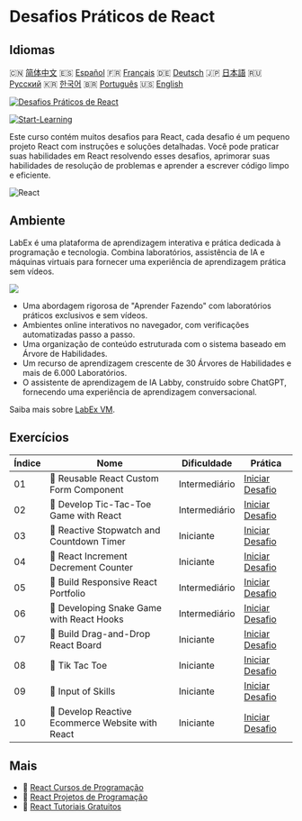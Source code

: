 # Desafios Práticos de React

## Idiomas

🇨🇳 [简体中文](README_zh.md) 🇪🇸 [Español](README_es.md) 🇫🇷 [Français](README_fr.md) 🇩🇪 [Deutsch](README_de.md) 🇯🇵 [日本語](README_ja.md) 🇷🇺 [Русский](README_ru.md) 🇰🇷 [한국어](README_ko.md) 🇧🇷 [Português](README_pt.md) 🇺🇸 [English](README.md) 

[![Desafios Práticos de React](https://cover-creator.labex.io/react-practice-challenges.png?lang=pt)](https://labex.io/pt/courses/react-practice-challenges)

[![Start-Learning](https://img.shields.io/badge/Start-Learning-whitesmoke?style=for-the-badge)](https://labex.io/pt/courses/react-practice-challenges)

Este curso contém muitos desafios para React, cada desafio é um pequeno projeto React com instruções e soluções detalhadas. Você pode praticar suas habilidades em React resolvendo esses desafios, aprimorar suas habilidades de resolução de problemas e aprender a escrever código limpo e eficiente.

![React](https://img.shields.io/badge/React-whitesmoke?style=for-the-badge&logo=react)


## Ambiente

LabEx é uma plataforma de aprendizagem interativa e prática dedicada à programação e tecnologia. Combina laboratórios, assistência de IA e máquinas virtuais para fornecer uma experiência de aprendizagem prática sem vídeos.

![](https://tutorial-screenshot.getvm.io/images/vm-1725247253.png)

- Uma abordagem rigorosa de "Aprender Fazendo" com laboratórios práticos exclusivos e sem vídeos.
- Ambientes online interativos no navegador, com verificações automatizadas passo a passo.
- Uma organização de conteúdo estruturada com o sistema baseado em Árvore de Habilidades.
- Um recurso de aprendizagem crescente de 30 Árvores de Habilidades e mais de 6.000 Laboratórios.
- O assistente de aprendizagem de IA Labby, construído sobre ChatGPT, fornecendo uma experiência de aprendizagem conversacional.

Saiba mais sobre [LabEx VM](https://support.labex.io/using-labex/virtual-machine).

## Exercícios

|   Índice | Nome                                             | Dificuldade   | Prática                                                                                                                          |
|----------|--------------------------------------------------|---------------|----------------------------------------------------------------------------------------------------------------------------------|
|       01 | 🎯 Reusable React Custom Form Component          | Intermediário | <a target='_blank' href='https://labex.io/pt/labs/react-reusable-react-custom-form-component-67586'>Iniciar Desafio</a>          |
|       02 | 🎯 Develop Tic-Tac-Toe Game with React           | Intermediário | <a target='_blank' href='https://labex.io/pt/labs/react-develop-tic-tac-toe-game-with-react-67587'>Iniciar Desafio</a>           |
|       03 | 🎯 Reactive Stopwatch and Countdown Timer        | Iniciante     | <a target='_blank' href='https://labex.io/pt/labs/react-reactive-stopwatch-and-countdown-timer-67593'>Iniciar Desafio</a>        |
|       04 | 🎯 React Increment Decrement Counter             | Iniciante     | <a target='_blank' href='https://labex.io/pt/labs/react-react-increment-decrement-counter-67585'>Iniciar Desafio</a>             |
|       05 | 🎯 Build Responsive React Portfolio              | Intermediário | <a target='_blank' href='https://labex.io/pt/labs/react-build-responsive-react-portfolio-67591'>Iniciar Desafio</a>              |
|       06 | 🎯 Developing Snake Game with React Hooks        | Intermediário | <a target='_blank' href='https://labex.io/pt/labs/react-developing-snake-game-with-react-hooks-67592'>Iniciar Desafio</a>        |
|       07 | 🎯 Build Drag-and-Drop React Board               | Iniciante     | <a target='_blank' href='https://labex.io/pt/labs/react-build-drag-and-drop-react-board-67588'>Iniciar Desafio</a>               |
|       08 | 🎯 Tik Tac Toe                                   | Iniciante     | <a target='_blank' href='https://labex.io/pt/labs/react-tik-tac-toe-67594'>Iniciar Desafio</a>                                   |
|       09 | 🎯 Input of Skills                               | Iniciante     | <a target='_blank' href='https://labex.io/pt/labs/react-input-of-skills-67590'>Iniciar Desafio</a>                               |
|       10 | 🎯 Develop Reactive Ecommerce Website with React | Iniciante     | <a target='_blank' href='https://labex.io/pt/labs/react-develop-reactive-ecommerce-website-with-react-67589'>Iniciar Desafio</a> |

## Mais

- 🔗 [React Cursos de Programação](https://github.com/labex-labs/awesome-programming-courses)
- 🔗 [React Projetos de Programação](https://github.com/labex-labs/awesome-programming-projects)
- 🔗 [React Tutoriais Gratuitos](https://github.com/labex-labs/react-free-tutorials)

